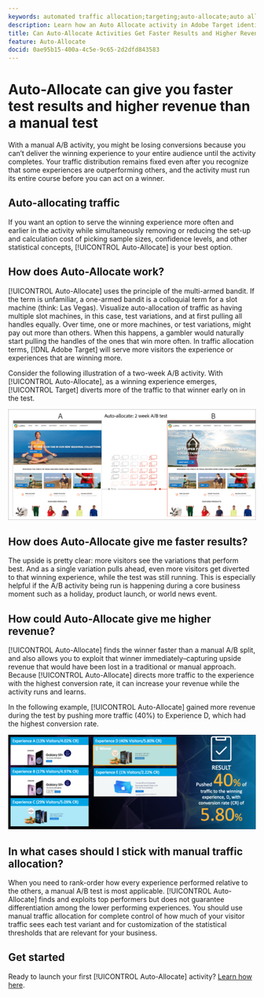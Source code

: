 ```yaml
---
keywords: automated traffic allocation;targeting;auto-allocate;auto allocate
description: Learn how an Auto Allocate activity in Adobe Target identifies a winner among two or more experiences and automatically reallocates more traffic to the winner.
title: Can Auto-Allocate Activities Get Faster Results and Higher Revenue?
feature: Auto-Allocate
docid: 0ae95b15-400a-4c5e-9c65-2d2dfd843583
---
```


# Auto-Allocate can give you faster test results and higher revenue than a manual test

With a manual A/B activity, you might be losing conversions because you can’t deliver the winning experience to your entire audience until the activity completes. Your traffic distribution remains fixed even after you recognize that some experiences are outperforming others, and the activity must run its entire course before you can act on a winner.

## Auto-allocating traffic

If you want an option to serve the winning experience more often and earlier in the activity while simultaneously removing or reducing the set-up and calculation cost of picking sample sizes, confidence levels, and other statistical concepts, [!UICONTROL Auto-Allocate] is your best option.

## How does Auto-Allocate work?

[!UICONTROL Auto-Allocate] uses the principle of the multi-armed bandit. If the term is unfamiliar, a one-armed bandit is a colloquial term for a slot machine (think: Las Vegas). Visualize auto-allocation of traffic as having multiple slot machines, in this case, test variations, and at first pulling all handles equally. Over time, one or more machines, or test variations, might pay out more than others. When this happens, a gambler would naturally start pulling the handles of the ones that win more often. In traffic allocation terms, [!DNL Adobe Target] will serve more visitors the experience or experiences that are winning more.

Consider the following illustration of a two-week A/B activity. With [!UICONTROL Auto-Allocate], as a winning experience emerges, [!UICONTROL Target] diverts more of the traffic to that winner early on in the test.

![Auto-Allocate illustration](/help/c-activities/automated-traffic-allocation/assets/Auto-Allocate-test.png)

## How does Auto-Allocate give me faster results?

The upside is pretty clear: more visitors see the variations that perform best. And as a single variation pulls ahead, even more visitors get diverted to that winning experience, while the test was still running. This is especially helpful if the A/B activity being run is happening during a core business moment such as a holiday, product launch, or world news event.

## How could Auto-Allocate give me higher revenue?

[!UICONTROL Auto-Allocate] finds the winner faster than a manual A/B split, and also allows you to exploit that winner immediately–capturing upside revenue that would have been lost in a traditional or manual approach. Because [!UICONTROL Auto-Allocate] directs more traffic to the experience with the highest conversion rate, it can increase your revenue while the activity runs and learns.

In the following example, [!UICONTROL Auto-Allocate] gained more revenue during the test by pushing more traffic (40%) to Experience D, which had the highest conversion rate.

![Auto-allocate provides higher revenue illustration](/help/c-activities/automated-traffic-allocation/assets/five-experiences.png)

## In what cases should I stick with manual traffic allocation?

When you need to rank-order how every experience performed relative to the others, a manual A/B test is most applicable. [!UICONTROL Auto-Allocate] finds and exploits top performers but does not guarantee differentiation among the lower performing experiences. You should use manual traffic allocation for complete control of how much of your visitor traffic sees each test variant and for customization of the statistical thresholds that are relevant for your business.

## Get started

Ready to launch your first [!UICONTROL Auto-Allocate] activity? [Learn how here](/help/c-activities/automated-traffic-allocation/automated-traffic-allocation.md).

